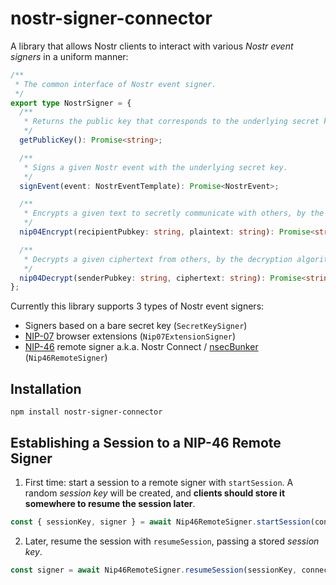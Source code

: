 # nostr-signer-connector
A library that allows Nostr clients to interact with various *Nostr event signers* in a uniform manner:

```ts
/**
 * The common interface of Nostr event signer.
 */
export type NostrSigner = {
  /**
   * Returns the public key that corresponds to the underlying secret key, in hex string format.
   */
  getPublicKey(): Promise<string>;

  /**
   * Signs a given Nostr event with the underlying secret key.
   */
  signEvent(event: NostrEventTemplate): Promise<NostrEvent>;

  /**
   * Encrypts a given text to secretly communicate with others, by the encryption algorithm defined in NIP-04.
   */
  nip04Encrypt(recipientPubkey: string, plaintext: string): Promise<string>;

  /**
   * Decrypts a given ciphertext from others, by the decryption algorithm defined in NIP-04.
   */
  nip04Decrypt(senderPubkey: string, ciphertext: string): Promise<string>;
};

```

Currently this library supports 3 types of Nostr event signers:

- Signers based on a bare secret key (`SecretKeySigner`)
- [NIP-07](https://github.com/nostr-protocol/nips/blob/master/07.md) browser extensions (`Nip07ExtensionSigner`)
- [NIP-46](https://github.com/nostr-protocol/nips/blob/master/07.md) remote signer a.k.a. Nostr Connect / [nsecBunker](https://nsecbunker.com/) (`Nip46RemoteSigner`)

## Installation
```
npm install nostr-signer-connector
```

## Establishing a Session to a NIP-46 Remote Signer

1. First time: start a session to a remote signer with `startSession`. A random *session key* will be created, and **clients should store it somewhere to resume the session later**.

```ts
const { sessionKey, signer } = await Nip46RemoteSigner.startSession(connectionToken);
```

2. Later, resume the session with `resumeSession`, passing a stored *session key*.

```ts
const signer = await Nip46RemoteSigner.resumeSession(sessionKey, connectionToken);
```
